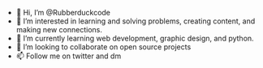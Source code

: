 - 👋 Hi, I’m @Rubberduckcode
- 👀 I’m interested in learning and solving problems, creating content, and making new connections. 
- 🌱 I’m currently learning web development, graphic design, and python.
- 💞️ I’m looking to collaborate on open source projects
- 📫 Follow me on twitter and dm [
](https://twitter.com/windsorcoding)
<!---
Rubberduckcode/Rubberduckcode is a ✨ special ✨ repository because its `README.md` (this file) appears on your GitHub profile.
You can click the Preview link to take a look at your changes.
--->
